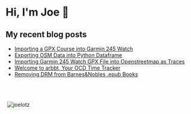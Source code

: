 <!-- <h1 align="center">Hi 👋, I'm Joe</h1>
 <h3 align="center">A systems engineer with a focus on human-to-machine interacing.</h3> -->

# Hi, I'm Joe 👋
<!--
## About me
<img align="left" src="https://brand.colostate.edu/wp-content/uploads/sites/47/2019/01/Ram-Logo-Pantone-375-768x768.jpg" width="100" /> <br />
I'm a Ph.D student at Colorado State University. <br />
I work currently as the Director of Engineering at PACCAR India Technical Center (PITC) in Pune, India. <br />
My professional and academic focus is in systems engineering. Human–machine interfaces and other people–system interactions are of particular interest.
-->

## My recent blog posts
<!-- BLOG-POST-LIST:START -->
- [Importing a GPX Course into Garmin 245 Watch](http://www.joelotz.com/blog/2021/importing-a-gpx-course-into-garmin-245-watch.html)
- [Exporting OSM Data into Python Dataframe](http://www.joelotz.com/blog/2021/exporting-osm-data-into-python-dataframe.html)
- [Importing Garmin 245 Watch GPX File into Openstreetmap as Traces](http://www.joelotz.com/blog/2021/importing-garmin-245-watch-gpx-file-into-openstreetmap-as-traces.html)
- [Welcome to arbbt, Your OCD Time Tracker](http://www.joelotz.com/blog/2021/welcome-to-arbbt-your-ocd-time-tracker.html)
- [Removing DRM from Barnes&amp;Nobles .epub Books](http://www.joelotz.com/blog/2021/removing-drm-from-barnesnobles-epub-books.html)
<!-- BLOG-POST-LIST:END -->

<!--
## Connect with me
  <p align="left">
<a href="https://twitter.com/lotzjoe" target="blank"><img align="center" src="https://raw.githubusercontent.com/rahuldkjain/github-profile-readme-generator/master/src/images/icons/Social/twitter.svg" alt="lotzjoe" height="30" width="40" /></a>
<a href="https://linkedin.com/in/joelotz" target="blank"><img align="center" src="https://raw.githubusercontent.com/rahuldkjain/github-profile-readme-generator/master/src/images/icons/Social/linked-in-alt.svg" alt="joelotz" height="30" width="40" /></a>
</p>-->

<br /><br />
<p>&nbsp;<img align="center" src="https://github-readme-stats.vercel.app/api?username=joelotz&show_icons=true&locale=en" alt="joelotz" /></p>
